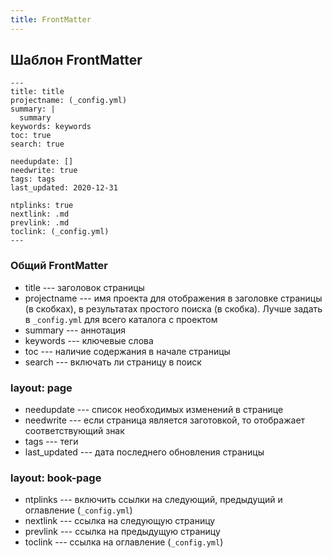 ```yaml
---
title: FrontMatter
---
```


## Шаблон FrontMatter

```
---
title: title
projectname: (_config.yml)
summary: |
  summary
keywords: keywords
toc: true
search: true

needupdate: []
needwrite: true
tags: tags
last_updated: 2020-12-31

ntplinks: true
nextlink: .md
prevlink: .md
toclink: (_config.yml)
---
```

### Общий FrontMatter

- title --- заголовок страницы
- projectname --- имя проекта для отображения в заголовке страницы (в
  скобках), в результатах простого поиска (в скобка).  Лучше задать в
  `_config.yml` для всего каталога с проектом
- summary --- аннотация
- keywords --- ключевые слова
- toc --- наличие содержания в начале страницы
- search --- включать ли страницу в поиск

### layout: page

- needupdate --- список необходимых изменений в странице
- needwrite --- если страница является заготовкой, то отображает
  соответствующий знак
- tags --- теги
- last_updated --- дата последнего обновления страницы

### layout: book-page

- ntplinks --- включить ссылки на следующий, предыдущий и оглавление (`_config.yml`)
- nextlink --- ссылка на следующую страницу
- prevlink --- ссылка на предыдущую страницу
- toclink --- ссылка на оглавление (`_config.yml`)
